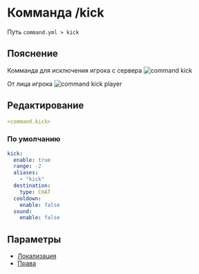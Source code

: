 # Комманда /kick
Путь `command.yml > kick`

## Пояснение
Комманда для исключения игрока с сервера
![command kick](/commandkick.png)

От лица игрока
![command kick player](/commandkickplayer.png)

## Редактирование
```yaml
<command.kick>
```

### По умолчанию
```yaml
kick:
  enable: true
  range: -2
  aliases:
    - "kick"
  destination:
    type: CHAT
  cooldown:
    enable: false
  sound:
    enable: false
```

## Параметры

- [Локализация](/docs/localizations/ru_ru/command/kick/)
- [Права](/docs/permission/command/kick/)

<!--@include: @/parts/enable.md-->
<!--@include: @/parts/range.md-->
<!--@include: @/parts/aliases.md-->
<!--@include: @/parts/destination.md-->
<!--@include: @/parts/cooldown.md-->
<!--@include: @/parts/sound.md-->